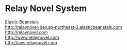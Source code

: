 # Relay Novel System
Elastic Beanstalk<br>
http://relaynovel-dev.ap-northeast-2.elasticbeanstalk.com<br>
http://relaynovel.com<br>
http://www.relaynovel.com<br>
http://aws.relaynovel.com<br>
